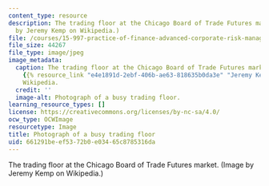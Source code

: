 ```yaml
---
content_type: resource
description: The trading floor at the Chicago Board of Trade Futures market. (Image
  by Jeremy Kemp on Wikipedia.)
file: /courses/15-997-practice-of-finance-advanced-corporate-risk-management-spring-2009/661291beef5372b0e03465c8785316da_15-997s09.jpg
file_size: 44267
file_type: image/jpeg
image_metadata:
  caption: The trading floor at the Chicago Board of Trade Futures market. Image by
    {{% resource_link "e4e1891d-2ebf-406b-ae63-818635b0da3e" "Jeremy Kemp" %}} on
    Wikipedia.
  credit: ''
  image-alt: Photograph of a busy trading floor.
learning_resource_types: []
license: https://creativecommons.org/licenses/by-nc-sa/4.0/
ocw_type: OCWImage
resourcetype: Image
title: Photograph of a busy trading floor
uid: 661291be-ef53-72b0-e034-65c8785316da
---
```

The trading floor at the Chicago Board of Trade Futures market. (Image by Jeremy Kemp on Wikipedia.)